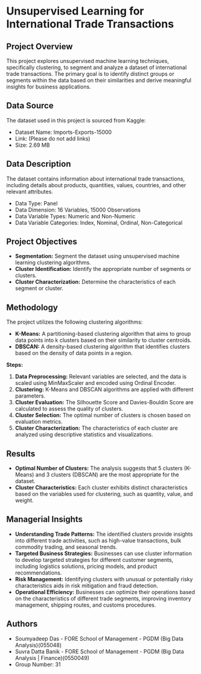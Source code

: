 # Unsupervised Learning for International Trade Transactions

## Project Overview

This project explores unsupervised machine learning techniques, specifically clustering, to segment and analyze a dataset of international trade transactions. The primary goal is to identify distinct groups or segments within the data based on their similarities and derive meaningful insights for business applications.

## Data Source

The dataset used in this project is sourced from Kaggle:

- Dataset Name: Imports-Exports-15000
- Link: (Please do not add links)
- Size: 2.69 MB

## Data Description

The dataset contains information about international trade transactions, including details about products, quantities, values, countries, and other relevant attributes.

- Data Type: Panel
- Data Dimension: 16 Variables, 15000 Observations
- Data Variable Types: Numeric and Non-Numeric
- Data Variable Categories: Index, Nominal, Ordinal, Non-Categorical

## Project Objectives

- **Segmentation:** Segment the dataset using unsupervised machine learning clustering algorithms.
- **Cluster Identification:** Identify the appropriate number of segments or clusters.
- **Cluster Characterization:** Determine the characteristics of each segment or cluster.

## Methodology

The project utilizes the following clustering algorithms:

- **K-Means:** A partitioning-based clustering algorithm that aims to group data points into k clusters based on their similarity to cluster centroids.
- **DBSCAN:** A density-based clustering algorithm that identifies clusters based on the density of data points in a region.

**Steps:**

1. **Data Preprocessing:** Relevant variables are selected, and the data is scaled using MinMaxScaler and encoded using Ordinal Encoder.
2. **Clustering:** K-Means and DBSCAN algorithms are applied with different parameters.
3. **Cluster Evaluation:** The Silhouette Score and Davies-Bouldin Score are calculated to assess the quality of clusters.
4. **Cluster Selection:** The optimal number of clusters is chosen based on evaluation metrics.
5. **Cluster Characterization:** The characteristics of each cluster are analyzed using descriptive statistics and visualizations.

## Results

- **Optimal Number of Clusters:** The analysis suggests that 5 clusters (K-Means) and 3 clusters (DBSCAN) are the most appropriate for the dataset.
- **Cluster Characteristics:** Each cluster exhibits distinct characteristics based on the variables used for clustering, such as quantity, value, and weight.

## Managerial Insights

- **Understanding Trade Patterns:** The identified clusters provide insights into different trade activities, such as high-value transactions, bulk commodity trading, and seasonal trends.
- **Targeted Business Strategies:** Businesses can use cluster information to develop targeted strategies for different customer segments, including logistics solutions, pricing models, and product recommendations.
- **Risk Management:** Identifying clusters with unusual or potentially risky characteristics aids in risk mitigation and fraud detection.
- **Operational Efficiency:** Businesses can optimize their operations based on the characteristics of different trade segments, improving inventory management, shipping routes, and customs procedures.

## Authors

- Soumyadeep Das - FORE School of Management - PGDM (Big Data Analysis)(055048)
- Suvra Datta Banik - FORE School of Management - PGDM (Big Data Analysis | Finance)(0550049)
- Group Number: 31
